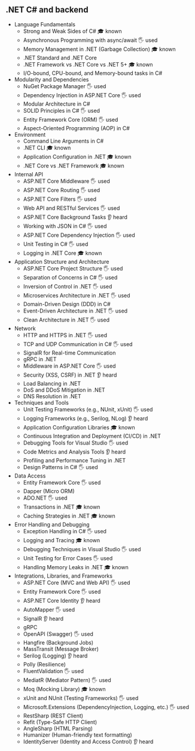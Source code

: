 ## .NET C# and backend

- Language Fundamentals
  - Strong and Weak Sides of C# 🎓 known
  - Asynchronous Programming with async/await 🖐️ used
  - Memory Management in .NET (Garbage Collection) 🎓 known
  - .NET Standard and .NET Core
  - .NET Framework vs .NET Core vs .NET 5+ 🎓 known
  - I/O-bound, CPU-bound, and Memory-bound tasks in C#
- Modularity and Dependencies
  - NuGet Package Manager 🖐️ used
  - Dependency Injection in ASP.NET Core 🖐️ used
  - Modular Architecture in C#
  - SOLID Principles in C# 🖐️ used
  - Entity Framework Core (ORM) 🖐️ used
  - Aspect-Oriented Programming (AOP) in C#
- Environment
  - Command Line Arguments in C#
  - .NET CLI 🎓 known
  - Application Configuration in .NET 🎓 known
  - .NET Core vs .NET Framework 🎓 known
- Internal API
  - ASP.NET Core Middleware 🖐️ used
  - ASP.NET Core Routing 🖐️ used
  - ASP.NET Core Filters 🖐️ used
  - Web API and RESTful Services 🖐️ used
  - ASP.NET Core Background Tasks 👂 heard
  - Working with JSON in C# 🖐️ used
  - ASP.NET Core Dependency Injection 🖐️ used
  - Unit Testing in C# 🖐️ used
  - Logging in .NET Core 🎓 known
- Application Structure and Architecture
  - ASP.NET Core Project Structure 🖐️ used
  - Separation of Concerns in C# 🖐️ used
  - Inversion of Control in .NET 🖐️ used
  - Microservices Architecture in .NET 🖐️ used
  - Domain-Driven Design (DDD) in C#
  - Event-Driven Architecture in .NET 🖐️ used
  - Clean Architecture in .NET 🖐️ used
- Network
  - HTTP and HTTPS in .NET 🖐️ used
  - TCP and UDP Communication in C# 🖐️ used
  - SignalR for Real-time Communication
  - gRPC in .NET
  - Middleware in ASP.NET Core 🖐️ used
  - Security (XSS, CSRF) in .NET 👂 heard
  - Load Balancing in .NET
  - DoS and DDoS Mitigation in .NET
  - DNS Resolution in .NET
- Techniques and Tools
  - Unit Testing Frameworks (e.g., NUnit, xUnit) 🖐️ used
  - Logging Frameworks (e.g., Serilog, NLog) 👂 heard
  - Application Configuration Libraries 🎓 known
  - Continuous Integration and Deployment (CI/CD) in .NET
  - Debugging Tools for Visual Studio 🖐️ used
  - Code Metrics and Analysis Tools 👂 heard
  - Profiling and Performance Tuning in .NET
  - Design Patterns in C# 🖐️ used
- Data Access
  - Entity Framework Core 🖐️ used
  - Dapper (Micro ORM)
  - ADO.NET 🖐️ used
  - Transactions in .NET 🎓 known
  - Caching Strategies in .NET 🎓 known
- Error Handling and Debugging
  - Exception Handling in C# 🖐️ used
  - Logging and Tracing 🎓 known
  - Debugging Techniques in Visual Studio 🖐️ used
  - Unit Testing for Error Cases 🖐️ used
  - Handling Memory Leaks in .NET 🎓 known
- Integrations, Libraries, and Frameworks
  - ASP.NET Core (MVC and Web API) 🖐️ used
  - Entity Framework Core 🖐️ used
  - ASP.NET Core Identity 👂 heard
  - AutoMapper 🖐️ used
  - SignalR 👂 heard
  - gRPC
  - OpenAPI (Swagger) 🖐️ used
  - Hangfire (Background Jobs)
  - MassTransit (Message Broker)
  - Serilog (Logging) 👂 heard
  - Polly (Resilience)
  - FluentValidation 🖐️ used
  - MediatR (Mediator Pattern) 🖐️ used
  - Moq (Mocking Library) 🎓 known
  - xUnit and NUnit (Testing Frameworks) 🖐️ used
  - Microsoft.Extensions (DependencyInjection, Logging, etc.) 🖐️ used
  - RestSharp (REST Client)
  - Refit (Type-Safe HTTP Client)
  - AngleSharp (HTML Parsing)
  - Humanizer (Human-friendly text formatting)
  - IdentityServer (Identity and Access Control) 👂 heard